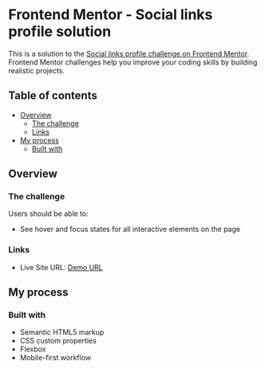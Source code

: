 # Frontend Mentor - Social links profile solution

This is a solution to the [Social links profile challenge on Frontend Mentor](https://www.frontendmentor.io/challenges/social-links-profile-UG32l9m6dQ). Frontend Mentor challenges help you improve your coding skills by building realistic projects.

## Table of contents

- [Overview](#overview)
    - [The challenge](#the-challenge)
    - [Links](#links)
- [My process](#my-process)
    - [Built with](#built-with)

## Overview

### The challenge

Users should be able to:

- See hover and focus states for all interactive elements on the page

### Links

- Live Site URL: [Demo URL](https://adi3009.github.io/social-link-profile/)

## My process

### Built with

- Semantic HTML5 markup
- CSS custom properties
- Flexbox
- Mobile-first workflow